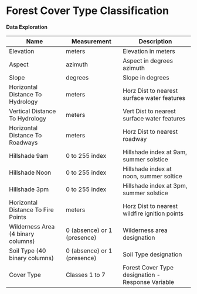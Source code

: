 # Forest Cover Type Classification

**Data Exploration**  

| Name |Measurement |	Description |  
| --- | --- | --- |  
|Elevation |	meters|	Elevation in meters|
|Aspect|	azimuth|	Aspect in degrees azimuth|
|Slope|	degrees|	Slope in degrees|
|Horizontal Distance To Hydrology|	meters|	Horz Dist to nearest surface water features|
|Vertical Distance To Hydrology|	meters|	Vert Dist to nearest surface water features|
|Horizontal Distance To Roadways|	meters|	Horz Dist to nearest roadway|
|Hillshade 9am|	0 to 255 index|	Hillshade index at 9am, summer solstice|
|Hillshade Noon|	0 to 255 index|	Hillshade index at noon, summer soltice|
|Hillshade 3pm|	0 to 255 index|	Hillshade index at 3pm, summer solstice|
|Horizontal Distance To Fire Points|	meters|	Horz Dist to nearest wildfire ignition points|
|Wilderness Area (4 binary columns)|	0 (absence) or 1 (presence)|	Wilderness area designation|
|Soil Type (40 binary columns)|	0 (absence) or 1 (presence)|	Soil Type designation|
|Cover Type|	Classes 1 to 7|	Forest Cover Type designation - Response Variable|